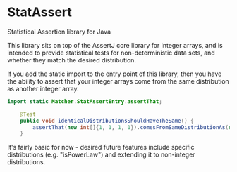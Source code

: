 # StatAssert
Statistical Assertion library for Java

This library sits on top of the AssertJ core library for integer arrays, and is intended to provide statistical tests for non-deterministic data sets, and whether they match the desired distribution.

If you add the static import to the entry point of this library, then you have the ability to assert that your integer arrays come from the same distribution as another integer array.

```java
import static Matcher.StatAssertEntry.assertThat;

    @Test
    public void identicalDistributionsShouldHaveTheSame() {
        assertThat(new int[]{1, 1, 1, 1}).comesFromSameDistributionAs(new int[]{1, 1, 1, 1}, 0.01);
    }
```

It's fairly basic for now - desired future features include specific distributions (e.g. "isPowerLaw") and extending it to non-integer distributions.